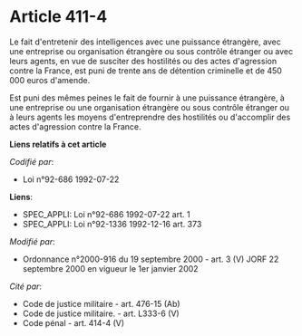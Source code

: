 # Article 411-4

Le fait d'entretenir des intelligences avec une puissance étrangère, avec une entreprise ou organisation étrangère ou sous
contrôle étranger ou avec leurs agents, en vue de susciter des hostilités ou des actes d'agression contre la France, est puni
de trente ans de détention criminelle et de 450 000 euros d'amende.

Est puni des mêmes peines le fait de fournir à une puissance étrangère, à une entreprise ou une organisation étrangère ou
sous contrôle étranger ou à leurs agents les moyens d'entreprendre des hostilités ou d'accomplir des actes d'agression contre
la France.

**Liens relatifs à cet article**

_Codifié par_:

  - Loi n°92-686 1992-07-22

**Liens**:

  - SPEC_APPLI: Loi n°92-686 1992-07-22 art. 1
  - SPEC_APPLI: Loi n°92-1336 1992-12-16 art. 373

_Modifié par_:

  - Ordonnance n°2000-916 du 19 septembre 2000 - art. 3 (V) JORF 22 septembre 2000 en vigueur le 1er janvier 2002

_Cité par_:

  - Code de justice militaire - art. 476-15 (Ab)
  - Code de justice militaire. - art. L333-6 (V)
  - Code pénal - art. 414-4 (V)
